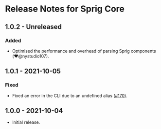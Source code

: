 # Release Notes for Sprig Core

## 1.0.2 - Unreleased
### Added
- Optimised the performance and overhead of parsing Sprig components (❤️@nystudio107).

## 1.0.1 - 2021-10-05
### Fixed
- Fixed an error in the CLI due to an undefined alias ([#170](https://github.com/putyourlightson/craft-sprig/issues/170)).

## 1.0.0 - 2021-10-04
- Initial release.
